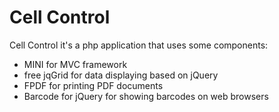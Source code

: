 # Cell Control

Cell Control it's a php application that uses some components:

- MINI for MVC framework
- free jqGrid for data displaying based on jQuery
- FPDF for printing PDF documents
- Barcode for jQuery for showing barcodes on web browsers
